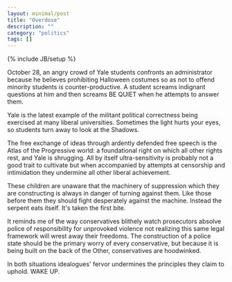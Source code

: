 ```yaml
---
layout: minimal/post
title: "Overdose"
description: ""
category: "politics"
tags: []
---
```

{% include JB/setup %}

October 28, an angry crowd of Yale students confronts an administrator because he believes prohibiting Halloween costumes so as not to offend minority students is counter-productive.
A student screams indignant questions at him and then screams BE QUIET when he attempts to answer them.

Yale is the latest example of the militant political correctness being exercised at many liberal universities.
Sometimes the light hurts your eyes, so students turn away to look at the Shadows.

The free exchange of ideas through ardently defended free speech is the Atlas of the Progressive world: a foundational right on which all other rights rest, and Yale is shrugging.
All by itself ultra-sensitivity is probably not a good trait to cultivate but when accompanied by attempts at censorship and intimidation they undermine all other liberal achievement.

These children are unaware that the machinery of suppression which they are constructing is always in danger of turning against them.
Like those before them they should fight desperately against the machine.
Instead the serpent eats itself. It's taken the first bite.

It reminds me of the way conservatives blithely watch prosecutors absolve police of responsibility for unprovoked violence not realizing this same legal framework will wrest away their freedoms.
The construction of a police state should be the primary worry of every conservative, but because it is being built on the back of the Other, conservatives are hoodwinked.

In both situations idealogues' fervor undermines the principles they claim to uphold.
WAKE UP.
